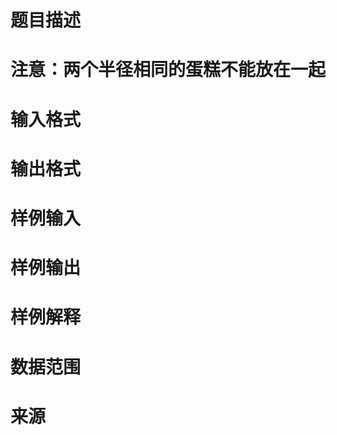 

# 题目描述



# 注意：两个半径相同的蛋糕不能放在一起



# 输入格式



# 输出格式



# 样例输入



# 样例输出



# 样例解释



# 数据范围



# 来源


